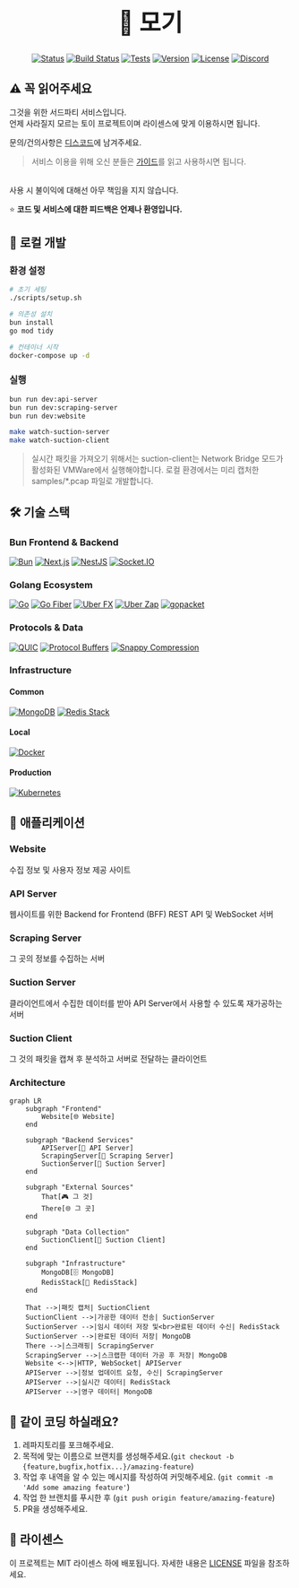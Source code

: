 <div align="center">

<h1 style="font-size: 3em; text-decoration: none; border-bottom: none;">🦟 모기</h1>

[![Status](https://img.shields.io/badge/Status-Development-orange?style=flat-square)](https://github.com/revil/mogi)
[![Build Status](https://img.shields.io/badge/Build-Passing-brightgreen?style=flat-square)](https://github.com/revil/mogi)
[![Tests](https://img.shields.io/badge/Tests-Passing-brightgreen?style=flat-square)](https://github.com/revil/mogi)
[![Version](https://img.shields.io/badge/Version-1.0.0-blue?style=flat-square)](https://github.com/revil/mogi)
[![License](https://img.shields.io/badge/License-MIT-yellow?style=flat-square)](LICENSE)
[![Discord](https://img.shields.io/badge/Discord-7289DA?style=flat-square&logo=discord&logoColor=white)](https://discord.gg/YOUR_INVITE_CODE)

</div>

## ⚠️ 꼭 읽어주세요
그것을 위한 서드파티 서비스입니다.
<br>
언제 사라질지 모르는 토이 프로젝트이며 라이센스에 맞게 이용하시면 됩니다.

문의/건의사항은 [디스코드](https://discord.gg/YOUR_INVITE_CODE)에 남겨주세요.

>서비스 이용을 위해 오신 분들은 [가이드](https://example.com/guide)를 읽고 사용하시면 됩니다.
<br>
사용 시 불이익에 대해선 아무 책임을 지지 않습니다.

⭐ **코드 및 서비스에 대한 피드백은 언제나 환영입니다.**


## 🚀 로컬 개발

### 환경 설정

```bash
# 초기 세팅
./scripts/setup.sh

# 의존성 설치
bun install
go mod tidy

# 컨테이너 시작
docker-compose up -d
```

### 실행

```bash
bun run dev:api-server
bun run dev:scraping-server
bun run dev:website

make watch-suction-server
make watch-suction-client
```

> 실시간 패킷을 가져오기 위해서는 suction-client는 Network Bridge 모드가 활성화된 VMWare에서 실행해야합니다.
로컬 환경에서는 미리 캡처한 samples/*.pcap 파일로 개발합니다.


## 🛠️ 기술 스택

### Bun Frontend & Backend
[![Bun](https://img.shields.io/badge/Bun-1.2.0+-000000?style=flat-square&logo=bun)](https://bun.sh/)
[![Next.js](https://img.shields.io/badge/Next.js-15.4.0+-000000?style=flat-square&logo=next.js)](https://nextjs.org/)
[![NestJS](https://img.shields.io/badge/NestJS-11.1.0+-E0234E?style=flat-square&logo=nestjs)](https://nestjs.com/)
[![Socket.IO](https://img.shields.io/badge/Socket.IO-4.0+-010101?style=flat-square&logo=socket.io)](https://socket.io/)

### Golang Ecosystem
[![Go](https://img.shields.io/badge/Go-1.21+-00ADD8?style=flat-square&logo=go)](https://golang.org/)
[![Go Fiber](https://img.shields.io/badge/Go%20Fiber-2.0+-00ADD8?style=flat-square&logo=go)](https://gofiber.io/)
[![Uber FX](https://img.shields.io/badge/Uber%20FX-1.0+-000000?style=flat-square&logo=go)](https://github.com/uber-go/fx)
[![Uber Zap](https://img.shields.io/badge/Uber%20Zap-1.0+-000000?style=flat-square&logo=go)](https://github.com/uber-go/zap)
[![gopacket](https://img.shields.io/badge/gopacket-1.0+-00ADD8?style=flat-square&logo=go)](https://github.com/google/gopacket)

### Protocols & Data
[![QUIC](https://img.shields.io/badge/QUIC%20Protocol-1.0+-000000?style=flat-square)](https://quicwg.org/)
[![Protocol Buffers](https://img.shields.io/badge/Protocol%20Buffers-3.0+-000000?style=flat-square&logo=protobuf)](https://developers.google.com/protocol-buffers)
[![Snappy Compression](https://img.shields.io/badge/Snappy%20Compression-1.0+-000000?style=flat-square)](https://github.com/golang/snappy)

### Infrastructure
#### Common
[![MongoDB](https://img.shields.io/badge/MongoDB-7.0+-47A248?style=flat-square&logo=mongodb)](https://www.mongodb.com/)
[![Redis Stack](https://img.shields.io/badge/Redis%20Stack-7.0+-DC382D?style=flat-square&logo=redis&logoColor=white)](https://redis.io/docs/stack/)

#### Local
[![Docker](https://img.shields.io/badge/Docker-20.10+-2496ED?style=flat-square&logo=docker)](https://www.docker.com/)

#### Production
[![Kubernetes](https://img.shields.io/badge/Kubernetes-326CE5?style=flat-square&logo=kubernetes&logoColor=white)](https://kubernetes.io/)

## 🎯 애플리케이션

### Website
수집 정보 및 사용자 정보 제공 사이트

### API Server
웹사이트를 위한 Backend for Frontend (BFF) REST API 및 WebSocket 서버

### Scraping Server
그 곳의 정보를 수집하는 서버

### Suction Server
클라이언트에서 수집한 데이터를 받아 API Server에서 사용할 수 있도록 재가공하는 서버

### Suction Client
그 것의 패킷을 캡쳐 후 분석하고 서버로 전달하는 클라이언트

### Architecture

```mermaid
graph LR
    subgraph "Frontend"
        Website[🌐 Website] 
    end
    
    subgraph "Backend Services"
        APIServer[🍞 API Server]
        ScrapingServer[🍞 Scraping Server]
        SuctionServer[🐹 Suction Server]
    end

    subgraph "External Sources"
        That[🎮 그 것]
        There[🌐 그 곳]
    end

    subgraph "Data Collection"
        SuctionClient[🐹 Suction Client]
    end
    
    subgraph "Infrastructure"
        MongoDB[🗄️ MongoDB]
        RedisStack[🔴 RedisStack]
    end

    That -->|패킷 캡처| SuctionClient
    SuctionClient -->|가공한 데이터 전송| SuctionServer
    SuctionServer -->|임시 데이터 저장 및<br>완료된 데이터 수신| RedisStack
    SuctionServer -->|완료된 데이터 저장| MongoDB
    There -->|스크래핑| ScrapingServer
    ScrapingServer -->|스크랩한 데이터 가공 후 저장| MongoDB
    Website <-->|HTTP, WebSocket| APIServer
    APIServer -->|정보 업데이트 요청, 수신| ScrapingServer
    APIServer -->|실시간 데이터| RedisStack
    APIServer -->|영구 데이터| MongoDB
```

## 🤝 같이 코딩 하실래요?

1. 레파지토리를 포크해주세요.
2. 목적에 맞는 이름으로 브랜치를 생성해주세요.(`git checkout -b {feature,bugfix,hotfix...}/amazing-feature`)
3. 작업 후 내역을 알 수 있는 메시지를 작성하여 커밋해주세요. (`git commit -m 'Add some amazing feature'`)
4. 작업 한 브랜치를 푸시한 후 (`git push origin feature/amazing-feature`)
5. PR을 생성해주세요.

## 📝 라이센스

이 프로젝트는 MIT 라이센스 하에 배포됩니다. 자세한 내용은 [LICENSE](LICENSE) 파일을 참조하세요.
